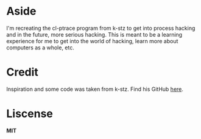 # Aside
I'm recreating the cl-ptrace program from k-stz to get into process hacking and in the future, more serious hacking.
This is meant to be a learning experience for me to get into the world of hacking, learn more about computers as a whole, etc.

# Credit
Inspiration and some code was taken from k-stz. Find his GitHub [here](https://github.com/k-stz/cl-ptrace).

# Liscense
**MIT**